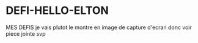 # DEFI-HELLO-ELTON
MES DEFIS 
je vais plutot le montre en image de capture d'ecran 
donc voir piece jointe svp
